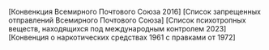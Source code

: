 [Конвенкция Всемирного Почтового Союза 2016]
[Список запрещенных отправлений Всемирного Почтового Союза]
[Список психотропных веществ, находящихся под международным контролем 2023]
[Конвенция о наркотических средствах 1961 с правками от 1972]
